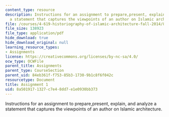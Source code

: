```yaml
---
content_type: resource
description: Instructions for an assignment to prepare,present, explain, and analyze
  a statement that captures the viewpoints of an author on Islamic architecture.
file: /courses/4-619-historiography-of-islamic-architecture-fall-2014/8a5019171327c7e48dd7e1e0930bb373_MIT4_619F14_assignment1.pdf
file_size: 138923
file_type: application/pdf
hide_download: true
hide_download_original: null
learning_resource_types:
- Assignments
license: https://creativecommons.org/licenses/by-nc-sa/4.0/
ocw_type: OCWFile
parent_title: Assignments
parent_type: CourseSection
parent_uid: 84eb361f-f753-85b3-1730-9b1c8f6f042c
resourcetype: Document
title: Assignment 1
uid: 8a501917-1327-c7e4-8dd7-e1e0930bb373
---
```

Instructions for an assignment to prepare,present, explain, and analyze a statement that captures the viewpoints of an author on Islamic architecture.